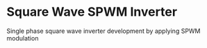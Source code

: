 # Square Wave SPWM Inverter
Single phase square wave inverter development by applying SPWM modulation








